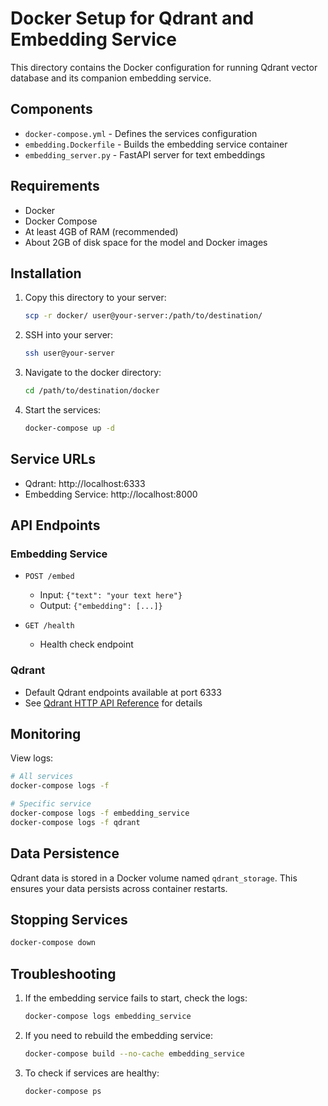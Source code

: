 # Docker Setup for Qdrant and Embedding Service

This directory contains the Docker configuration for running Qdrant vector database and its companion embedding service.

## Components

- `docker-compose.yml` - Defines the services configuration
- `embedding.Dockerfile` - Builds the embedding service container
- `embedding_server.py` - FastAPI server for text embeddings

## Requirements

- Docker
- Docker Compose
- At least 4GB of RAM (recommended)
- About 2GB of disk space for the model and Docker images

## Installation

1. Copy this directory to your server:
   ```bash
   scp -r docker/ user@your-server:/path/to/destination/
   ```

2. SSH into your server:
   ```bash
   ssh user@your-server
   ```

3. Navigate to the docker directory:
   ```bash
   cd /path/to/destination/docker
   ```

4. Start the services:
   ```bash
   docker-compose up -d
   ```

## Service URLs

- Qdrant: http://localhost:6333
- Embedding Service: http://localhost:8000

## API Endpoints

### Embedding Service

- `POST /embed`
  - Input: `{"text": "your text here"}`
  - Output: `{"embedding": [...]}`

- `GET /health`
  - Health check endpoint

### Qdrant

- Default Qdrant endpoints available at port 6333
- See [Qdrant HTTP API Reference](https://qdrant.tech/documentation/quick_start/) for details

## Monitoring

View logs:
```bash
# All services
docker-compose logs -f

# Specific service
docker-compose logs -f embedding_service
docker-compose logs -f qdrant
```

## Data Persistence

Qdrant data is stored in a Docker volume named `qdrant_storage`. This ensures your data persists across container restarts.

## Stopping Services

```bash
docker-compose down
```

## Troubleshooting

1. If the embedding service fails to start, check the logs:
   ```bash
   docker-compose logs embedding_service
   ```

2. If you need to rebuild the embedding service:
   ```bash
   docker-compose build --no-cache embedding_service
   ```

3. To check if services are healthy:
   ```bash
   docker-compose ps
   ``` 